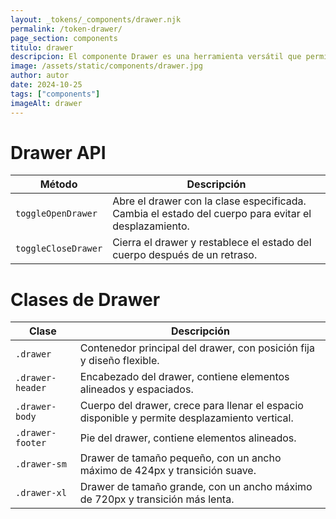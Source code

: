 ```yaml
---
layout: _tokens/_components/drawer.njk
permalink: /token-drawer/
page_section: components
titulo: drawer
descripcion: El componente Drawer es una herramienta versátil que permite mostrar contenido adicional sin interrumpir el flujo principal de la interfaz. Es ideal para mostrar menús, formularios o cualquier otro contenido que necesite ser accesible de manera rápida y eficiente.
image: /assets/static/components/drawer.jpg
author: autor
date: 2024-10-25
tags: ["components"]
imageAlt: drawer
---
```


# Drawer API

| Método              | Descripción                                                                                          |
| ------------------- | ---------------------------------------------------------------------------------------------------- |
| `toggleOpenDrawer`  | Abre el drawer con la clase especificada. Cambia el estado del cuerpo para evitar el desplazamiento. |
| `toggleCloseDrawer` | Cierra el drawer y restablece el estado del cuerpo después de un retraso.                            |

##

# Clases de Drawer

| Clase            | Descripción                                                                                   |
| ---------------- | --------------------------------------------------------------------------------------------- |
| `.drawer`        | Contenedor principal del drawer, con posición fija y diseño flexible.                         |
| `.drawer-header` | Encabezado del drawer, contiene elementos alineados y espaciados.                             |
| `.drawer-body`   | Cuerpo del drawer, crece para llenar el espacio disponible y permite desplazamiento vertical. |
| `.drawer-footer` | Pie del drawer, contiene elementos alineados.                                                 |
| `.drawer-sm`     | Drawer de tamaño pequeño, con un ancho máximo de 424px y transición suave.                    |
| `.drawer-xl`     | Drawer de tamaño grande, con un ancho máximo de 720px y transición más lenta.                 |
